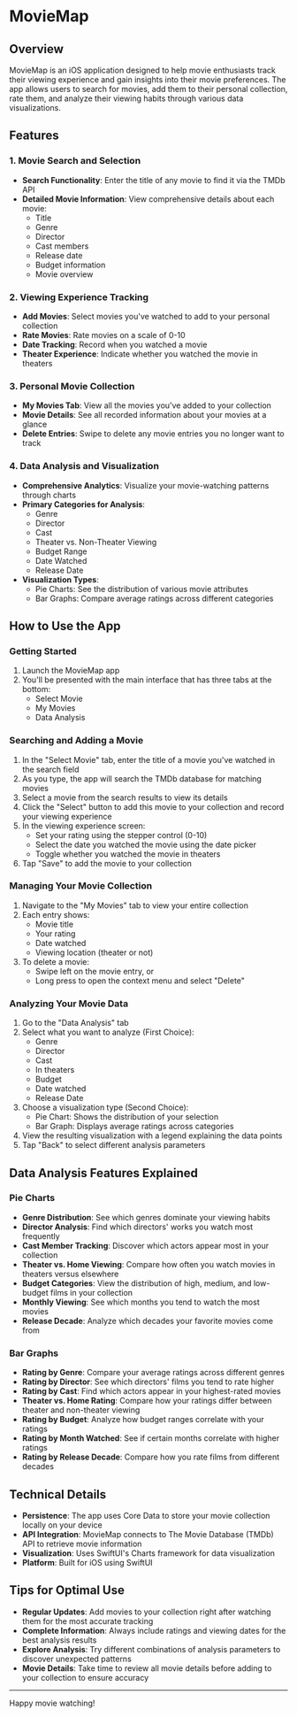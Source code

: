 # MovieMap

## Overview
MovieMap is an iOS application designed to help movie enthusiasts track their viewing experience and gain insights into their movie preferences. The app allows users to search for movies, add them to their personal collection, rate them, and analyze their viewing habits through various data visualizations.

## Features

### 1. Movie Search and Selection
- **Search Functionality**: Enter the title of any movie to find it via the TMDb API
- **Detailed Movie Information**: View comprehensive details about each movie:
  - Title
  - Genre
  - Director
  - Cast members
  - Release date
  - Budget information
  - Movie overview

### 2. Viewing Experience Tracking
- **Add Movies**: Select movies you've watched to add to your personal collection
- **Rate Movies**: Rate movies on a scale of 0-10
- **Date Tracking**: Record when you watched a movie
- **Theater Experience**: Indicate whether you watched the movie in theaters

### 3. Personal Movie Collection
- **My Movies Tab**: View all the movies you've added to your collection
- **Movie Details**: See all recorded information about your movies at a glance
- **Delete Entries**: Swipe to delete any movie entries you no longer want to track

### 4. Data Analysis and Visualization
- **Comprehensive Analytics**: Visualize your movie-watching patterns through charts
- **Primary Categories for Analysis**:
  - Genre
  - Director
  - Cast
  - Theater vs. Non-Theater Viewing
  - Budget Range
  - Date Watched
  - Release Date
- **Visualization Types**:
  - Pie Charts: See the distribution of various movie attributes
  - Bar Graphs: Compare average ratings across different categories

## How to Use the App

### Getting Started
1. Launch the MovieMap app
2. You'll be presented with the main interface that has three tabs at the bottom:
   - Select Movie
   - My Movies
   - Data Analysis

### Searching and Adding a Movie
1. In the "Select Movie" tab, enter the title of a movie you've watched in the search field
2. As you type, the app will search the TMDb database for matching movies
3. Select a movie from the search results to view its details
4. Click the "Select" button to add this movie to your collection and record your viewing experience
5. In the viewing experience screen:
   - Set your rating using the stepper control (0-10)
   - Select the date you watched the movie using the date picker
   - Toggle whether you watched the movie in theaters
6. Tap "Save" to add the movie to your collection

### Managing Your Movie Collection
1. Navigate to the "My Movies" tab to view your entire collection
2. Each entry shows:
   - Movie title
   - Your rating
   - Date watched
   - Viewing location (theater or not)
3. To delete a movie:
   - Swipe left on the movie entry, or
   - Long press to open the context menu and select "Delete"

### Analyzing Your Movie Data
1. Go to the "Data Analysis" tab
2. Select what you want to analyze (First Choice):
   - Genre
   - Director
   - Cast
   - In theaters
   - Budget
   - Date watched
   - Release Date
3. Choose a visualization type (Second Choice):
   - Pie Chart: Shows the distribution of your selection
   - Bar Graph: Displays average ratings across categories
4. View the resulting visualization with a legend explaining the data points
5. Tap "Back" to select different analysis parameters

## Data Analysis Features Explained

### Pie Charts
- **Genre Distribution**: See which genres dominate your viewing habits
- **Director Analysis**: Find which directors' works you watch most frequently
- **Cast Member Tracking**: Discover which actors appear most in your collection
- **Theater vs. Home Viewing**: Compare how often you watch movies in theaters versus elsewhere
- **Budget Categories**: View the distribution of high, medium, and low-budget films in your collection
- **Monthly Viewing**: See which months you tend to watch the most movies
- **Release Decade**: Analyze which decades your favorite movies come from

### Bar Graphs
- **Rating by Genre**: Compare your average ratings across different genres
- **Rating by Director**: See which directors' films you tend to rate higher
- **Rating by Cast**: Find which actors appear in your highest-rated movies
- **Theater vs. Home Rating**: Compare how your ratings differ between theater and non-theater viewing
- **Rating by Budget**: Analyze how budget ranges correlate with your ratings
- **Rating by Month Watched**: See if certain months correlate with higher ratings
- **Rating by Release Decade**: Compare how you rate films from different decades

## Technical Details
- **Persistence**: The app uses Core Data to store your movie collection locally on your device
- **API Integration**: MovieMap connects to The Movie Database (TMDb) API to retrieve movie information
- **Visualization**: Uses SwiftUI's Charts framework for data visualization
- **Platform**: Built for iOS using SwiftUI

## Tips for Optimal Use
- **Regular Updates**: Add movies to your collection right after watching them for the most accurate tracking
- **Complete Information**: Always include ratings and viewing dates for the best analysis results
- **Explore Analysis**: Try different combinations of analysis parameters to discover unexpected patterns
- **Movie Details**: Take time to review all movie details before adding to your collection to ensure accuracy

---

Happy movie watching!
